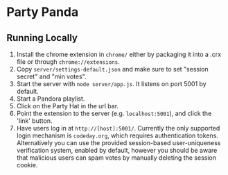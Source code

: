 Party Panda
===========

## Running Locally

1. Install the chrome extension in `chrome/` either by packaging it into a .crx file or through `chrome://extensions`.
2. Copy `server/settings-default.json` and make sure to set "session secret" and "min votes".
3. Start the server with `node server/app.js`. It listens on port 5001 by default.
4. Start a Pandora playlist.
5. Click on the Party Hat in the url bar.
6. Point the extension to the server (e.g. `localhost:5001`), and click the 'link' button.
7. Have users log in at `http://[host]:5001/`. Currently the only supported login mechanism is `codeday.org`, which requires authentication tokens. Alternatively you can use the provided session-based user-uniqueness verification system, enabled by default, however you should be aware that malicious users can spam votes by manually deleting the session cookie.
